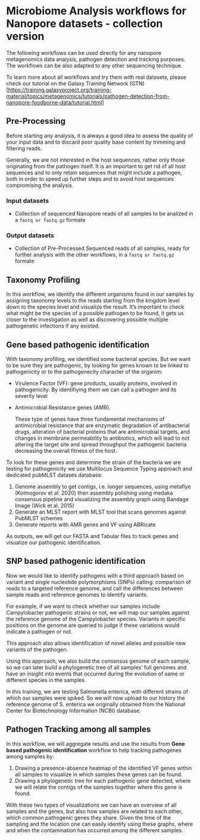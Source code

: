# Microbiome Analysis workflows for Nanopore datasets - collection version

The following workflows can be used directly for any nanopore metagenomics data analysis, pathogen detection and tracking purposes. The workflows can be also adapted to any other sequencing technique. 

To learn more about all workflows and try them with real datasets, please check our tutorial on the Galaxy Training Network (GTN)[https://training.galaxyproject.org/training-material/topics/metagenomics/tutorials/pathogen-detection-from-nanopore-foodborne-data/tutorial.html]

## Pre-Processing

Before starting any analysis, it is always a good idea to assess the quality of your input data and to discard poor quality base content by trimming and filtering reads.

Generally, we are not interested in the host sequences, rather only those originating from the pathogen itself. It is an important to get rid of all host sequences and to only retain sequences that might include a pathogen, both in order to speed up further steps and to avoid host sequences compromising the analysis.

### Input datasets

- Collection of sequenced Nanopore reads of all samples to be analized in a `fastq or fastq.gz` formate

### Output datasets

- Collection of Pre-Processed Sequenced reads of all samples, ready for further analysis with the other workflows, in a `fastq or fastq.gz` formate

## Taxonomy Profiling

In this workflow, we identify the different organisms found in our samples by assigning taxonomy levels to the reads starting from the kingdom level down to the species level and visualize the result. It’s important to check what might be the species of a possible pathogen to be found, it gets us closer to the investigation as well as discovering possible multiple pathogenetic infections if any existed.

## Gene based pathogenic identification

With taxonomy profiling, we identified some bacterial species. But we want to be sure they are pathogenic, by looking for genes known to be linked to pathogenicity or to the pathogenecity character of the organim:

- Virulence Factor (VF): gene products, usually proteins, involved in pathogenicity. By identifiying them we can call a pathogen and its severity level

- Antimicrobial Resistance genes (AMR).

    These type of genes have three fundamental mechanisms of antimicrobial resistance that are enzymatic degradation of antibacterial drugs, alteration of bacterial proteins that are antimicrobial targets, and changes in membrane permeability to antibiotics, which will lead to not altering the target site and spread throughput the pathogenic bacteria decreasing the overall fitness of the host.

To look for these genes and determine the strain of the bacteria we are testing for pathogenicity we use Multilocus Sequence Typing approach and dedicated pubMLST datases database:

1. Genome assembly to get contigs, i.e. longer sequences, using metaflye (Kolmogorov et al. 2020) then assembly polishing using medaka consensus pipeline and visualizing the assembly graph using Bandage Image (Wick et al. 2015)
2. Generate an MLST report with MLST tool that scans genomes against PubMLST schemes
3. Generate reports with AMR genes and VF using ABRicate

As outputs, we will get our FASTA and Tabular files to track genes and visualize our pathogenic identification.

## SNP based pathogenic identification

Now we would like to identify pathogens with a third approach based on variant and single nucleotide polymorphisms (SNPs) calling: comparison of reads to a targeted reference genome, and call the differences between sample reads and reference genomes to identify variants.

For example, if we want to check whether our samples include Campylobacter pathogenic strains or not, we will map our samples against the reference genome of the Campylobacter species. Variants in specific positions on the genome are queried to judge if these variations would indicate a pathogen or not.

This approach also allows identification of novel alleles and possible new variants of the pathogen.

Using this approach, we also build the consensus genome of each sample, so we can later build a phylogenetic tree of all samples’ full genomes and have an insight into events that occurred during the evolution of same or different species in the samples.

In this training, we are testing Salmonella enterica, with different strains of which our samples were spiked. So we will now upload to our history the reference genome of S. enterica we originally obtained from the National Center for Biotechnology Information (NCBI) database.


## Pathogen Tracking among all samples

In this workflow, we will aggregate results and use the results from **Gene based pathogenic identification** workflow to help tracking pathogenes among samples by:

1. Drawing a presence-absence heatmap of the identified VF genes within all samples to visualize in which samples these genes can be found.
2. Drawing a phylogenetic tree for each pathogenic gene detected, where we will relate the contigs of the samples together where this gene is found.

With these two types of visualizations we can have an overview of all samples and the genes, but also how samples are related to each other, which common pathogenic genes they share. Given the time of the sampling and the location one can easily identify using these graphs, where and when the contamination has occurred among the different samples.
